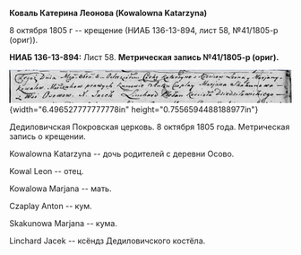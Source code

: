 **Коваль Катерина Леонова (Kowalowna Katarzyna)**

8 октября 1805 г -- крещение (НИАБ 136-13-894, лист 58, №41/1805-р
(ориг)).

**НИАБ 136-13-894:** Лист 58. **Метрическая запись №41/1805-р (ориг).**

![](./media/787c5144a97fa0a20092be8c7de2280d2b33c364.png){width="6.496527777777778in"
height="0.7556594488188977in"}

Дедиловичская Покровская церковь. 8 октября 1805 года. Метрическая
запись о крещении.

Kowalowna Katarzyna -- дочь родителей с деревни Осовo.

Kowal Leon -- отец.

Kowalowa Marjana -- мать.

Czaplay Anton -- кум.

Skakunowa Marjana -- кума.

Linchard Jacek -- ксёндз Дедиловичского костёла.
